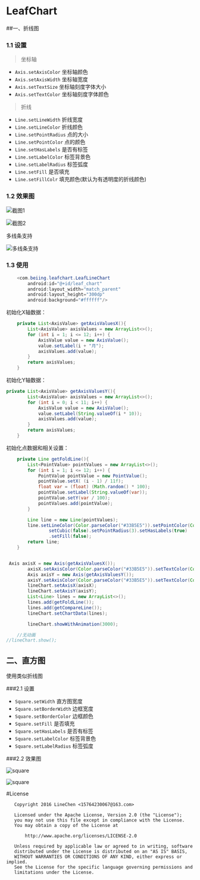 # LeafChart


##一、折线图


### 1.1 设置

>坐标轴

-  `Axis.setAxisColor` 	坐标轴颜色
-  `Axis.setAxisWidth`	坐标轴宽度
-  `Axis.setTextSize`	坐标轴刻度字体大小
-  `Axis.setTextColor`	坐标轴刻度字体颜色

>折线

-  `Line.setLineWidth`	折线宽度
-  `Line.setLineColor`	折线颜色
-  `Line.setPointRadius`	点的大小
-  `Line.setPointColor`		点的颜色
-  `Line.setHasLabels`		是否有标签
-  `Line.setLabelColor`		标签背景色
-  `Line.setLabelRadius`	标签弧度
-  `Line.setFill`		是否填充
-  `Line.setFillColr`	填充颜色(默认为有透明度的折线颜色)



### 1.2 效果图
![截图1](https://github.com/LineChen/LeafChart/blob/master/screenshot/animate_line1.gif)

![截图2](https://github.com/LineChen/LeafChart/blob/master/screenshot/animate_line2.gif)

多线条支持

![多线条支持](https://github.com/LineChen/LeafChart/blob/master/screenshot/multi_lines.png)

### 1.3 使用

``` java
    <com.beiing.leafchart.LeafLineChart
        android:id="@+id/leaf_chart"
        android:layout_width="match_parent"
        android:layout_height="300dp"
        android:background="#ffffff"/>

```


初始化X轴数据：
``` java
    private List<AxisValue> getAxisValuesX(){
        List<AxisValue> axisValues = new ArrayList<>();
        for (int i = 1; i <= 12; i++) {
            AxisValue value = new AxisValue();
            value.setLabel(i + "月");
            axisValues.add(value);
        }
        return axisValues;
    }
```


初始化Y轴数据：
```java
private List<AxisValue> getAxisValuesY(){
        List<AxisValue> axisValues = new ArrayList<>();
        for (int i = 0; i < 11; i++) {
            AxisValue value = new AxisValue();
            value.setLabel(String.valueOf(i * 10));
            axisValues.add(value);
        }
        return axisValues;
    }
```

初始化点数据和相关设置：
```java
    private Line getFoldLine(){
        List<PointValue> pointValues = new ArrayList<>();
        for (int i = 1; i <= 12; i++) {
            PointValue pointValue = new PointValue();
            pointValue.setX( (i - 1) / 11f);
            float var = (float) (Math.random() * 100);
            pointValue.setLabel(String.valueOf(var));
            pointValue.setY(var / 100);
            pointValues.add(pointValue);
        }

        Line line = new Line(pointValues);
        line.setLineColor(Color.parseColor("#33B5E5")).setPointColor(Color.YELLOW).
                setCubic(false).setPointRadius(3).setHasLabels(true)
                .setFill(false);
        return line;
    }
```

```java

 Axis axisX = new Axis(getAxisValuesX());
        axisX.setAxisColor(Color.parseColor("#33B5E5")).setTextColor(Color.DKGRAY).setHasLines(true);
        Axis axisY = new Axis(getAxisValuesY());
        axisY.setAxisColor(Color.parseColor("#33B5E5")).setTextColor(Color.DKGRAY).setHasLines(true).setShowText(true);
        lineChart.setAxisX(axisX);
        lineChart.setAxisY(axisY);
        List<Line> lines = new ArrayList<>();
        lines.add(getFoldLine());
        lines.add(getCompareLine());
        lineChart.setChartData(lines);

        lineChart.showWithAnimation(3000);

	//无动画
//lineChart.show();
```


## 二、直方图

使用类似折线图

###2.1  设置
- `Square.setWidth`	直方图宽度
- `Square.setBorderWidth`	边框宽度
- `Square.setBorderColor`	边框颜色
- `Square.setFill`	是否填充
- `Square.setHasLabels`  是否有标签
- `Square.setLabelColor`		标签背景色
- `Square.setLabelRadius`	标签弧度


###2.2 效果图

![square](https://github.com/LineChen/LeafChart/blob/master/screenshot/square.png)


![square](https://github.com/LineChen/LeafChart/blob/master/screenshot/square2.png)



#License

```
   Copyright 2016 LineChen <15764230067@163.com>

   Licensed under the Apache License, Version 2.0 (the "License");
   you may not use this file except in compliance with the License.
   You may obtain a copy of the License at

       http://www.apache.org/licenses/LICENSE-2.0

   Unless required by applicable law or agreed to in writing, software
   distributed under the License is distributed on an "AS IS" BASIS,
   WITHOUT WARRANTIES OR CONDITIONS OF ANY KIND, either express or implied.
   See the License for the specific language governing permissions and
   limitations under the License.
```

